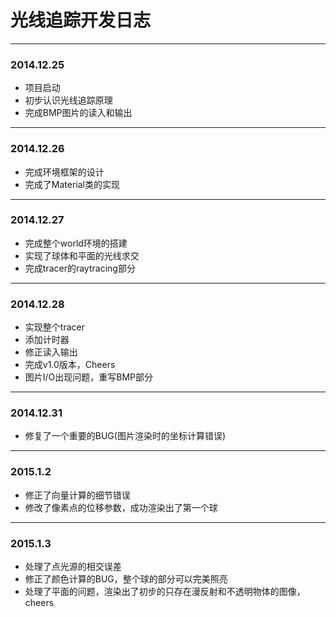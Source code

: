 # 光线追踪开发日志 #

---

### 2014.12.25 ###

* 项目启动
* 初步认识光线追踪原理
* 完成BMP图片的读入和输出

---

### 2014.12.26 ###

* 完成环境框架的设计
* 完成了Material类的实现

---

### 2014.12.27 ###

* 完成整个world环境的搭建
* 实现了球体和平面的光线求交
* 完成tracer的raytracing部分

---

### 2014.12.28 ###

* 实现整个tracer
* 添加计时器
* 修正读入输出
* 完成v1.0版本，Cheers
* 图片I/O出现问题，重写BMP部分

---

### 2014.12.31 ###

* 修复了一个重要的BUG(图片渲染时的坐标计算错误)

---

### 2015.1.2 ###

* 修正了向量计算的细节错误
* 修改了像素点的位移参数，成功渲染出了第一个球

---

### 2015.1.3 ###

* 处理了点光源的相交误差
* 修正了颜色计算的BUG，整个球的部分可以完美照亮
* 处理了平面的问题，渲染出了初步的只存在漫反射和不透明物体的图像，cheers